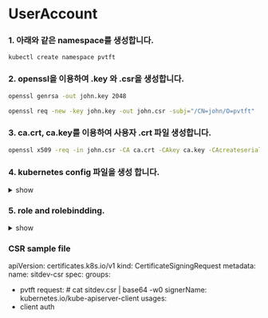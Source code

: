 # UserAccount

### 1. 아래와 같은 namespace를 생성합니다.

```
kubectl create namespace pvtft
```
### 2. openssl을 이용하여 .key 와 .csr을 생성합니다.
  

```bash
openssl genrsa -out john.key 2048
  
openssl req -new -key john.key -out john.csr -subj="/CN=john/O=pvtft"
```


### 3. ca.crt, ca.key를 이용하여 사용자 .crt 파일 생성합니다.


```bash
openssl x509 -req -in john.csr -CA ca.crt -CAkey ca.key -CAcreateserial -out john.crt -days 365
```


### 4. kubernetes config 파일을 생성 합니다.

<details><summary>show</summary>
<p>

```bash
kubectl --kubeconfig john.kubeconfig config set-cluster kubernetes --server https://x.x.x.x:6443 --certificate-authority=ca.crt
kubectl --kubeconfig john.kubeconfig config set-credentials john --client-certificate /home/john/john.crt --client-key /home/john/john.key
kubectl --kubeconfig john.kubeconfig config set-context john-kubernetes --cluster kubernetes --namespace finance --user john
```
```text
* client-certificate-data:
  cat john.crt | base64 -w0
* client-key-data:
  cat john.key | base64 -w0  
```

</p>
</details>

###  5. role and rolebindding.

<details><summary>show</summary>
<p>

```bash
kubectl create role dev-pvtft --verb=get,list --resource=pods --namespace pvtft
kubectl create rolebinding john-pvtft --role=dev-pvtft --user=john --namespace pvtft
```

</p>
</details>

### CSR sample file
apiVersion: certificates.k8s.io/v1
kind: CertificateSigningRequest
metadata:
  name: sitdev-csr
spec:
  groups:
  - pvtft
  request: # cat sitdev.csr | base64 -w0
  signerName: kubernetes.io/kube-apiserver-client
  usages:
  - client auth
